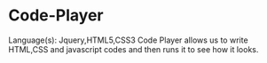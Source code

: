 # Code-Player

Language(s): Jquery,HTML5,CSS3
Code Player allows us to write HTML,CSS and javascript codes and then runs it to see how it looks.

